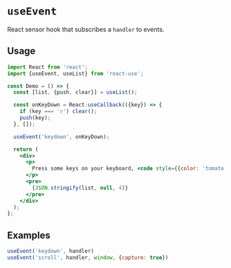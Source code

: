 # `useEvent`

React sensor hook that subscribes a `handler` to events.


## Usage

```jsx
import React from 'react';
import {useEvent, useList} from 'react-use';

const Demo = () => {
  const [list, {push, clear}] = useList();

  const onKeyDown = React.useCallback(({key}) => {
    if (key === 'r') clear();
    push(key);
  }, []);

  useEvent('keydown', onKeyDown);

  return (
    <div>
      <p>
        Press some keys on your keyboard, <code style={{color: 'tomato'}}>r</code> key resets the list
      </p>
      <pre>
        {JSON.stringify(list, null, 4)}
      </pre>
    </div>
  );
};
```


## Examples
<!-- eslint-skip -->
```js
useEvent('keydown', handler)
useEvent('scroll', handler, window, {capture: true})
```
